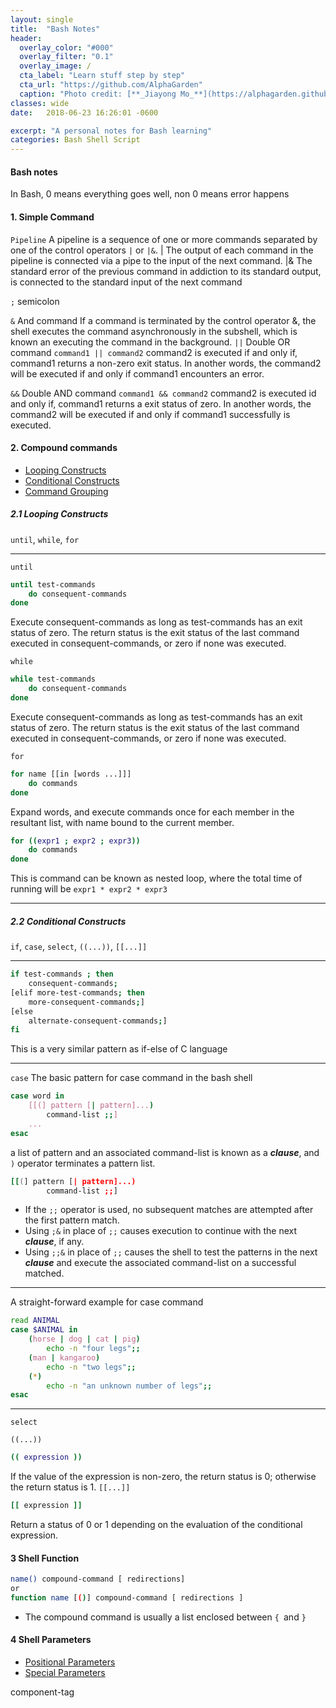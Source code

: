 ```yaml
---
layout: single
title:  "Bash Notes"
header:
  overlay_color: "#000"
  overlay_filter: "0.1"
  overlay_image: /
  cta_label: "Learn stuff step by step"
  cta_url: "https://github.com/AlphaGarden"
  caption: "Photo credit: [**_Jiayong Mo_**](https://alphagarden.github.io)"
classes: wide
date:   2018-06-23 16:26:01 -0600

excerpt: "A personal notes for Bash learning"
categories: Bash Shell Script
---
```


#### Bash notes

In Bash, 0 means everything goes well, non 0 means error happens


#### 1. Simple Command 

`Pipeline`
A pipeline is a sequence of one or more commands separated by one of the control operators `|`  or `|&`.
| The output of each command in the pipeline is connected via a pipe to the input of the next command.
|& The standard error of the previous command in addiction to its standard output, is connected to the standard input of the next command

`;`
semicolon


`&`
And command 
If a command is terminated by the control operator &, the shell executes the command asynchronously in the subshell, which is known an executing the command in the background. 
`||` 
Double OR command
`command1 || command2`
command2 is executed if and only if, command1 returns a non-zero exit status. In another words, the command2 will be executed if and only if command1 encounters an error. 

`&&`
Double AND command
`command1 && command2`
command2 is executed id and only if, command1 returns a exit status of zero. In another words, the command2 will be executed if and only if command1 successfully is executed.

#### 2. Compound commands
 * [Looping Constructs](https://tiswww.case.edu/php/chet/bash/bashref.html#Looping-Constructs)
 * [Conditional Constructs](https://tiswww.case.edu/php/chet/bash/bashref.html#Conditional-Constructs)
 * [Command Grouping](https://tiswww.case.edu/php/chet/bash/bashref.html#Command-Grouping)

##### 2.1 Looping Constructs
`until`,  `while`, `for`

-----------

`until`
``` bash
until test-commands 
	do consequent-commands
done
```
Execute consequent-commands as long as test-commands has an exit status of zero. The return status is the exit status of the last command executed in consequent-commands, or zero if none was executed.

`while`
``` bash
while test-commands
	do consequent-commands
done
```
Execute consequent-commands as long as test-commands has an exit status of zero. The return status is the exit status of the last command executed in consequent-commands, or zero if none was executed.

`for`
``` bash
for name [[in [words ...]]]
	do commands
done
```
Expand words, and execute commands once for each member in the resultant list, with name bound to the current member.

``` bash
for ((expr1 ; expr2 ; expr3)) 
	do commands
done
```
This is command can be known as nested loop, where the total time of running will be `expr1 * expr2 * expr3`

--------
##### 2.2 Conditional Constructs
`if`, `case`, `select`, `((...))`, `[[...]]`

--------
``` bash
if test-commands ; then
	consequent-commands;
[elif more-test-commands; then
	more-consequent-commands;]
[else 
	alternate-consequent-commands;]
fi
```
This is a very similar pattern as if-else of C language 

-------

`case`
The basic pattern for case command in the bash shell
``` bash
case word in 
	[[(] pattern [| pattern]...)
		command-list ;;]
	...
esac
```
 a list of pattern and an associated command-list is known as a ***clause***, and `)` operator terminates a pattern list.
``` bash
[[(] pattern [| pattern]...)
		command-list ;;]
```
* If the `;;` operator is used, no subsequent matches are attempted after the first pattern match. 
* Using `;&` in place of `;;` causes execution to continue with the next ***clause***, if any. 
* Using `;;&` in place of `;;` causes the shell to test the patterns in the next ***clause*** and execute the associated command-list on a successful matched.

------

A straight-forward example for case command
``` bash
read ANIMAL
case $ANIMAL in 
	(horse | dog | cat | pig)
		echo -n "four legs";;
	(man | kangaroo)
		echo -n "two legs";;
	(*)
		echo -n "an unknown number of legs";;
esac
```

-------

`select`

`((...))`
``` bash
(( expression ))
```
If the value of the expression is non-zero,  the return status is 0;
otherwise the return status is 1.
`[[...]]`
``` bash
[[ expression ]]
```
Return a status of 0 or 1 depending on the evaluation of the conditional expression. 



#### 3 Shell Function
``` bash
name() compound-command [ redirections]
or
function name [()] compound-command [ redirections ]
```
* The compound command is usually a list enclosed between `{ `and `}`

#### 4 Shell Parameters
* [Positional Parameters](https://tiswww.case.edu/php/chet/bash/bashref.html#Positional-Parameters)
* [Special Parameters](https://tiswww.case.edu/php/chet/bash/bashref.html#Special-Parameters)


component-tag
